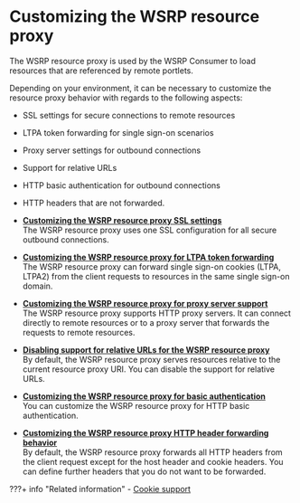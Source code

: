# Customizing the WSRP resource proxy

The WSRP resource proxy is used by the WSRP Consumer to load resources that are referenced by remote portlets.

Depending on your environment, it can be necessary to customize the resource proxy behavior with regards to the following aspects:

-   SSL settings for secure connections to remote resources
-   LTPA token forwarding for single sign-on scenarios
-   Proxy server settings for outbound connections
-   Support for relative URLs
-   HTTP basic authentication for outbound connections
-   HTTP headers that are not forwarded.

-   **[Customizing the WSRP resource proxy SSL settings](wsrpt_cons_cust_resproxy_ssl.md)**  
The WSRP resource proxy uses one SSL configuration for all secure outbound connections.
-   **[Customizing the WSRP resource proxy for LTPA token forwarding](wsrpt_cons_cust_resproxy_ltpa.md)**  
The WSRP resource proxy can forward single sign-on cookies \(LTPA, LTPA2\) from the client requests to resources in the same single sign-on domain.
-   **[Customizing the WSRP resource proxy for proxy server support](wsrpt_cons_cust_resproxy_srv.md)**  
The WSRP resource proxy supports HTTP proxy servers. It can connect directly to remote resources or to a proxy server that forwards the requests to remote resources.
-   **[Disabling support for relative URLs for the WSRP resource proxy](wsrpt_cons_cust_resproxy_dsbl.md)**  
By default, the WSRP resource proxy serves resources relative to the current resource proxy URI. You can disable the support for relative URLs.
-   **[Customizing the WSRP resource proxy for basic authentication](wsrpt_cons_cust_resproxy_basauth.md)**  
You can customize the WSRP resource proxy for HTTP basic authentication.
-   **[Customizing the WSRP resource proxy HTTP header forwarding behavior](wsrpt_cons_cust_resproxy_frwrd.md)**  
By default, the WSRP resource proxy forwards all HTTP headers from the client request except for the host header and cookie headers. You can define further headers that you do not want to be forwarded.


???+ info "Related information"
    - [Cookie support](../../../../reference_for_using_wsrp_portal/wsrpc_cookie.md)

